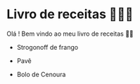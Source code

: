 #  Livro de receitas 👩🏻‍🍳

Olá ! Bem vindo ao meu livro de receitas 👋🏻

* Strogonoff de frango

* Pavê
* Bolo de Cenoura
